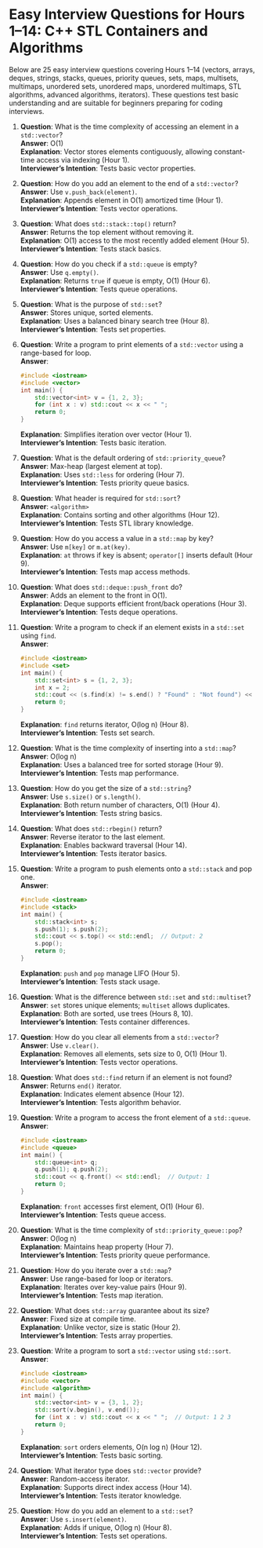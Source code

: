 # Easy Interview Questions for Hours 1–14: C++ STL Containers and Algorithms

Below are 25 easy interview questions covering Hours 1–14 (vectors, arrays, deques, strings, stacks, queues, priority queues, sets, maps, multisets, multimaps, unordered sets, unordered maps, unordered multimaps, STL algorithms, advanced algorithms, iterators). These questions test basic understanding and are suitable for beginners preparing for coding interviews.

1. **Question**: What is the time complexity of accessing an element in a `std::vector`?  
   **Answer**: O(1)  
   **Explanation**: Vector stores elements contiguously, allowing constant-time access via indexing (Hour 1).  
   **Interviewer’s Intention**: Tests basic vector properties.

2. **Question**: How do you add an element to the end of a `std::vector`?  
   **Answer**: Use `v.push_back(element)`.  
   **Explanation**: Appends element in O(1) amortized time (Hour 1).  
   **Interviewer’s Intention**: Tests vector operations.

3. **Question**: What does `std::stack::top()` return?  
   **Answer**: Returns the top element without removing it.  
   **Explanation**: O(1) access to the most recently added element (Hour 5).  
   **Interviewer’s Intention**: Tests stack basics.

4. **Question**: How do you check if a `std::queue` is empty?  
   **Answer**: Use `q.empty()`.  
   **Explanation**: Returns `true` if queue is empty, O(1) (Hour 6).  
   **Interviewer’s Intention**: Tests queue operations.

5. **Question**: What is the purpose of `std::set`?  
   **Answer**: Stores unique, sorted elements.  
   **Explanation**: Uses a balanced binary search tree (Hour 8).  
   **Interviewer’s Intention**: Tests set properties.

6. **Question**: Write a program to print elements of a `std::vector` using a range-based for loop.  
   **Answer**:  
   ```cpp
   #include <iostream>
   #include <vector>
   int main() {
       std::vector<int> v = {1, 2, 3};
       for (int x : v) std::cout << x << " ";
       return 0;
   }
   ```
   **Explanation**: Simplifies iteration over vector (Hour 1).  
   **Interviewer’s Intention**: Tests basic iteration.

7. **Question**: What is the default ordering of `std::priority_queue`?  
   **Answer**: Max-heap (largest element at top).  
   **Explanation**: Uses `std::less` for ordering (Hour 7).  
   **Interviewer’s Intention**: Tests priority queue basics.

8. **Question**: What header is required for `std::sort`?  
   **Answer**: `<algorithm>`  
   **Explanation**: Contains sorting and other algorithms (Hour 12).  
   **Interviewer’s Intention**: Tests STL library knowledge.

9. **Question**: How do you access a value in a `std::map` by key?  
   **Answer**: Use `m[key]` or `m.at(key)`.  
   **Explanation**: `at` throws if key is absent; `operator[]` inserts default (Hour 9).  
   **Interviewer’s Intention**: Tests map access methods.

10. **Question**: What does `std::deque::push_front` do?  
    **Answer**: Adds an element to the front in O(1).  
    **Explanation**: Deque supports efficient front/back operations (Hour 3).  
    **Interviewer’s Intention**: Tests deque operations.

11. **Question**: Write a program to check if an element exists in a `std::set` using `find`.  
    **Answer**:  
    ```cpp
    #include <iostream>
    #include <set>
    int main() {
        std::set<int> s = {1, 2, 3};
        int x = 2;
        std::cout << (s.find(x) != s.end() ? "Found" : "Not found") << std::endl;
        return 0;
    }
    ```
    **Explanation**: `find` returns iterator, O(log n) (Hour 8).  
    **Interviewer’s Intention**: Tests set search.

12. **Question**: What is the time complexity of inserting into a `std::map`?  
    **Answer**: O(log n)  
    **Explanation**: Uses a balanced tree for sorted storage (Hour 9).  
    **Interviewer’s Intention**: Tests map performance.

13. **Question**: How do you get the size of a `std::string`?  
    **Answer**: Use `s.size()` or `s.length()`.  
    **Explanation**: Both return number of characters, O(1) (Hour 4).  
    **Interviewer’s Intention**: Tests string basics.

14. **Question**: What does `std::rbegin()` return?  
    **Answer**: Reverse iterator to the last element.  
    **Explanation**: Enables backward traversal (Hour 14).  
    **Interviewer’s Intention**: Tests iterator basics.

15. **Question**: Write a program to push elements onto a `std::stack` and pop one.  
    **Answer**:  
    ```cpp
    #include <iostream>
    #include <stack>
    int main() {
        std::stack<int> s;
        s.push(1); s.push(2);
        std::cout << s.top() << std::endl;  // Output: 2
        s.pop();
        return 0;
    }
    ```
    **Explanation**: `push` and `pop` manage LIFO (Hour 5).  
    **Interviewer’s Intention**: Tests stack usage.

16. **Question**: What is the difference between `std::set` and `std::multiset`?  
    **Answer**: `set` stores unique elements; `multiset` allows duplicates.  
    **Explanation**: Both are sorted, use trees (Hours 8, 10).  
    **Interviewer’s Intention**: Tests container differences.

17. **Question**: How do you clear all elements from a `std::vector`?  
    **Answer**: Use `v.clear()`.  
    **Explanation**: Removes all elements, sets size to 0, O(1) (Hour 1).  
    **Interviewer’s Intention**: Tests vector operations.

18. **Question**: What does `std::find` return if an element is not found?  
    **Answer**: Returns `end()` iterator.  
    **Explanation**: Indicates element absence (Hour 12).  
    **Interviewer’s Intention**: Tests algorithm behavior.

19. **Question**: Write a program to access the front element of a `std::queue`.  
    **Answer**:  
    ```cpp
    #include <iostream>
    #include <queue>
    int main() {
        std::queue<int> q;
        q.push(1); q.push(2);
        std::cout << q.front() << std::endl;  // Output: 1
        return 0;
    }
    ```
    **Explanation**: `front` accesses first element, O(1) (Hour 6).  
    **Interviewer’s Intention**: Tests queue access.

20. **Question**: What is the time complexity of `std::priority_queue::pop`?  
    **Answer**: O(log n)  
    **Explanation**: Maintains heap property (Hour 7).  
    **Interviewer’s Intention**: Tests priority queue performance.

21. **Question**: How do you iterate over a `std::map`?  
    **Answer**: Use range-based for loop or iterators.  
    **Explanation**: Iterates over key-value pairs (Hour 9).  
    **Interviewer’s Intention**: Tests map iteration.

22. **Question**: What does `std::array` guarantee about its size?  
    **Answer**: Fixed size at compile time.  
    **Explanation**: Unlike vector, size is static (Hour 2).  
    **Interviewer’s Intention**: Tests array properties.

23. **Question**: Write a program to sort a `std::vector` using `std::sort`.  
    **Answer**:  
    ```cpp
    #include <iostream>
    #include <vector>
    #include <algorithm>
    int main() {
        std::vector<int> v = {3, 1, 2};
        std::sort(v.begin(), v.end());
        for (int x : v) std::cout << x << " ";  // Output: 1 2 3
        return 0;
    }
    ```
    **Explanation**: `sort` orders elements, O(n log n) (Hour 12).  
    **Interviewer’s Intention**: Tests basic sorting.

24. **Question**: What iterator type does `std::vector` provide?  
    **Answer**: Random-access iterator.  
    **Explanation**: Supports direct index access (Hour 14).  
    **Interviewer’s Intention**: Tests iterator knowledge.

25. **Question**: How do you add an element to a `std::set`?  
    **Answer**: Use `s.insert(element)`.  
    **Explanation**: Adds if unique, O(log n) (Hour 8).  
    **Interviewer’s Intention**: Tests set operations.